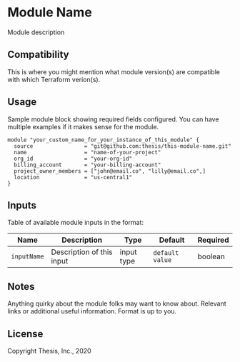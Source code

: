 
<!-- Module Name and description are required -->
# Module Name

Module description

<!-- Compatibility section is optional -->
## Compatibility

This is where you might mention what module version(s) are compatible with
which Terraform verion(s).

<!-- Usage section is required -->
## Usage

<!-- NOTE: Examples should go into an `/examples` directory, with a link here
along the following lines:

There are multiple examples included in the [examples](./examples/) folder but 
simple usage is as follows:
 -->
Sample module block showing required fields configured.  You can have
multiple examples if it makes sense for the module.

```hcl
module "your_custom_name_for_your_instance_of_this_module" {
  source                = "git@github.com:thesis/this-module-name.git"
  name                  = "name-of-your-project"
  org_id                = "your-org-id"
  billing_account       = "your-billing-account"
  project_owner_members = ["john@email.co", "lilly@email.co",]
  location              = "us-central1"
}
```

<!-- BEGINNING OF PRE-COMMIT-TERRAFORM DOCS HOOK -->
<!-- The following Inputs example will be over-written by pre-commit hooks, 
  and is here only as an example in case you opt not to use the hooks. -->
## Inputs

Table of available module inputs in the format:

|Name | Description | Type |Default | Required
--- | --- | --- | --- | --- |
`inputName`| Description of this input | input type | `default value` | boolean

<!-- END OF PRE-COMMIT-TERRAFORM DOCS HOOK -->

<!-- Notes section is optional -->
## Notes

Anything quirky about the module folks may want to know about. Relevant
links or additional useful information.  Format is up to you.

<!-- License is required -->
## License 

<!-- If open-sourced, remove this and make a LICENSE file at the repo root. 
  Else: -->
Copyright Thesis, Inc., 2020
